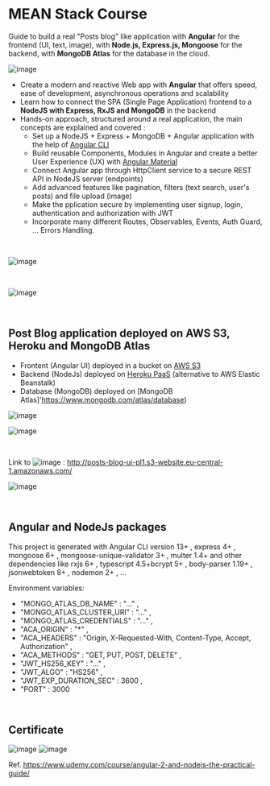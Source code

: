 # MEAN Stack Course

Guide to build a real "Posts blog" like application with **Angular** for the frontend (UI, text, image), 
                                               with **Node.js, Express.js, Mongoose** for the backend,
                                               with **MongoDB Atlas** for the database in the cloud.

![image](https://user-images.githubusercontent.com/36189996/159879105-51ce091f-6a14-4e95-8384-d08ed930ec21.png)


- Create a modern and reactive Web app with **Angular** that offers speed, ease of development, asynchronous operations and scalability
- Learn how to connect the SPA (Single Page Application) frontend to a **NodeJS with Express, RxJS and MongoDB** in the backend 
- Hands-on approach, structured around a real application, the main concepts are explained and covered :
  - Set up a NodeJS + Express + MongoDB + Angular application with the help of [Angular CLI](https://github.com/angular/angular-cli)
  - Build reusable Components, Modules in Angular and create a better User Experience (UX) with [Angular Material](https://material.angular.io/)
  - Connect Angular app through HttpClient service to a secure REST API in NodeJS server (endpoints)
  - Add advanced features like pagination, filters (text search, user's posts) and file upload (image)
  - Make the pplication secure by implementing user signup, login, authentication and authorization with JWT
  - Incorporate many different Routes, Observables, Events, Auth Guard, ... Errors Handling.


<br>

![image](https://user-images.githubusercontent.com/36189996/162067122-130f4f29-7dd6-4c3a-8fcb-72c03a52b8d6.png)


<br>

![image](https://user-images.githubusercontent.com/36189996/162067187-554b9918-a77d-4e89-a72a-c51464d104a8.png)

<br>

## Post Blog application deployed on AWS S3, Heroku and MongoDB Atlas 
- Frontent (Angular UI) deployed in a bucket on [AWS S3](https://aws.amazon.com/s3/?nc1=h_ls)
- Backend (NodeJs) deployed on [Heroku PaaS](https://www.heroku.com/platform) (alternative to AWS Elastic Beanstalk)
- Database (MongoDB) deployed on [MongoDB Atlas]'https://www.mongodb.com/atlas/database)

![image](https://user-images.githubusercontent.com/36189996/162066956-1fd34251-c13b-4e1b-82bd-8f950583e619.png)

![image](https://user-images.githubusercontent.com/36189996/162067036-0e67d0f9-cedc-42cd-9410-c3095a965928.png)

<br>

Link to ![image](https://user-images.githubusercontent.com/36189996/162063732-a2ae2a2c-f249-4ce7-91ba-3d68f30d8588.png)
 : http://posts-blog-ui-pl1.s3-website.eu-central-1.amazonaws.com/

![image](https://user-images.githubusercontent.com/36189996/162066381-ea446c89-63c9-4056-b9fe-d08812bf33a9.png)

<br>

## Angular and NodeJs packages
This project is generated with Angular CLI version 13+ , express 4+ , mongoose 6+ , mongoose-unique-validator 3+ , multer 1.4+ 
and other dependencies like rxjs 6+ , typescript 4.5+bcrypt 5+ , body-parser 1.19+ ,  jsonwebtoken 8+ , nodemon 2+ , ...

Environment variables:
- "MONGO_ATLAS_DB_NAME" : "..." ,
- "MONGO_ATLAS_CLUSTER_URI" : "..." ,
- "MONGO_ATLAS_CREDENTIALS" : "..." ,
- "ACA_ORIGIN" : "*" ,
- "ACA_HEADERS" : "Origin, X-Requested-With, Content-Type, Accept, Authorization" ,
- "ACA_METHODS" : "GET, PUT, POST, DELETE" ,
- "JWT_HS256_KEY" : "..." ,
- "JWT_ALGO" : "HS256" ,
- "JWT_EXP_DURATION_SEC" : 3600 ,
- "PORT" : 3000
<br>

## Certificate
![image](https://user-images.githubusercontent.com/36189996/162062727-f52426df-efc0-488b-82f5-0a2e97cedb93.png)
![image](https://user-images.githubusercontent.com/36189996/162067318-4210afbc-157d-4669-9aef-50201bddced6.png)

Ref. https://www.udemy.com/course/angular-2-and-nodejs-the-practical-guide/ 



